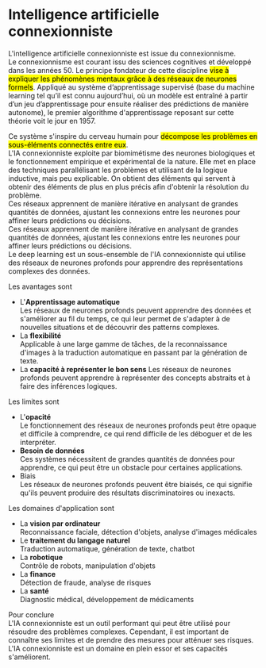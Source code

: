 # **Intelligence artificielle connexionniste**

L'intelligence artificielle connexionniste est issue du connexionnisme.  
Le connexionnisme est courant issu des sciences cognitives et développé dans les années 50. Le principe fondateur de cette discipline <mark>vise à expliquer les phénomènes mentaux grâce à des réseaux de neurones formels</mark>. Appliqué au système d’apprentissage supervisé (base du machine learning tel qu’il est connu aujourd’hui, où un modèle est entraîné à partir d’un jeu d’apprentissage pour ensuite réaliser des prédictions de manière autonome), le premier algorithme d'apprentissage reposant sur cette théorie voit le jour en 1957.  

Ce système s'inspire du cerveau humain pour <mark>décompose les problèmes en sous-éléments connectés entre eux</mark>.  
L'IA connexionniste exploite par biomimétisme des neurones biologiques et le fonctionnement empirique et expérimental de la nature. Elle met en place des techniques parallélisant les problèmes et utilisant de la logique inductive, mais peu explicable. On obtient des éléments qui servent à obtenir des éléments de plus en plus précis afin d'obtenir la résolution du problème.  
Ces réseaux apprennent de manière itérative en analysant de grandes quantités de données, ajustant les connexions entre les neurones pour affiner leurs prédictions ou décisions.  
Ces réseaux apprennent de manière itérative en analysant de grandes quantités de données, ajustant les connexions entre les neurones pour affiner leurs prédictions ou décisions.  
Le deep learning est un sous-ensemble de l'IA connexionniste qui utilise des réseaux de neurones profonds pour apprendre des représentations complexes des données.  

Les avantages sont  
* L'**Apprentissage automatique**  
  Les réseaux de neurones profonds peuvent apprendre des données et s'améliorer au fil du temps, ce qui leur permet de s'adapter à de nouvelles situations et de découvrir des patterns complexes.
* La **flexibilité**  
  Applicable à une large gamme de tâches, de la reconnaissance d'images à la traduction automatique en passant par la génération de texte.
* La **capacité à représenter le bon sens** 
  Les réseaux de neurones profonds peuvent apprendre à représenter des concepts abstraits et à faire des inférences logiques.

Les limites sont  
* L'**opacité**  
  Le fonctionnement des réseaux de neurones profonds peut être opaque et difficile à comprendre, ce qui rend difficile de les déboguer et de les interpréter.
* **Besoin de données**  
  Ces systèmes nécessitent de grandes quantités de données pour apprendre, ce qui peut être un obstacle pour certaines applications.
* Biais  
  Les réseaux de neurones profonds peuvent être biaisés, ce qui signifie qu'ils peuvent produire des résultats discriminatoires ou inexacts.  

Les domaines d'application sont  
* La **vision par ordinateur**  
  Reconnaissance faciale, détection d'objets, analyse d'images médicales
* Le **traitement du langage naturel**  
  Traduction automatique, génération de texte, chatbot
* La **robotique**  
  Contrôle de robots, manipulation d'objets
* La **finance**  
  Détection de fraude, analyse de risques
* La **santé**  
  Diagnostic médical, développement de médicaments

Pour conclure  
L'IA connexionniste est un outil performant qui peut être utilisé pour résoudre des problèmes complexes. Cependant, il est important de connaître ses limites et de prendre des mesures pour atténuer ses risques.  
L'IA connexionniste est un domaine en plein essor et ses capacités s'améliorent.